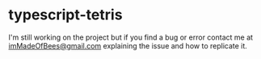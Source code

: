 # typescript-tetris

I'm still working on the project but if you find a bug or error contact me at imMadeOfBees@gmail.com explaining the issue and how to replicate it.